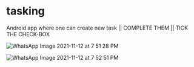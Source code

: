 # tasking
Android app where one can create new task || COMPLETE THEM || TICK THE CHECK-BOX 

![WhatsApp Image 2021-11-12 at 7 51 28 PM](https://user-images.githubusercontent.com/72554713/141484001-bdfe7fc0-cc05-4696-a373-135a2ba49447.jpeg)

![WhatsApp Image 2021-11-12 at 7 52 51 PM](https://user-images.githubusercontent.com/72554713/141484215-2dd1d975-9299-4f64-b867-86ec0e6f2e2a.jpeg)
